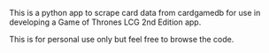 This is a python app to scrape card data from cardgamedb for use in developing a Game of Thrones LCG 2nd Edition app.

This is for personal use only but feel free to browse the code.